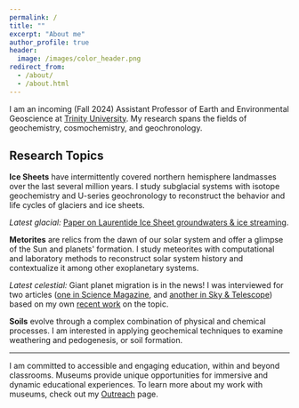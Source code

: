 ```yaml
---
permalink: /
title: ""
excerpt: "About me"
author_profile: true
header:
  image: /images/color_header.png
redirect_from: 
  - /about/
  - /about.html
---
```

I am an incoming (Fall 2024) Assistant Professor of Earth and Environmental Geoscience at [Trinity University](https://www.trinity.edu/academics/departments/geosciences). My research spans the fields of geochemistry, cosmochemistry, and geochronology. 

## Research Topics

**Ice Sheets** have intermittently covered northern hemisphere landmasses over the last several million years. I study subglacial systems with isotope geochemistry and U-series geochronology to reconstruct the behavior and life cycles of glaciers and ice sheets.

<em>Latest glacial:</em> [Paper on Laurentide Ice Sheet groundwaters & ice streaming](https://www.science.org/doi/10.1126/sciadv.abp9329).

**Metorites** are relics from the dawn of our solar system and offer a glimpse of the Sun and planets' formation. I study meteorites with computational and laboratory methods to reconstruct solar system history and contextualize it among other exoplanetary systems.

<em>Latest celestial:</em> Giant planet migration is in the news! I was interviewed for two articles ([one in Science Magazine](https://www.science.org/content/article/giant-planets-ran-amok-soon-after-solar-system-s-birth), and [another in Sky & Telescope](https://skyandtelescope.org/astronomy-news/meteorites-tighten-timeline-for-giant-planets-movement-through-the-solar-system/)) based on my own [recent work](https://arxiv.org/abs/2309.10906) on the topic.

**Soils** evolve through a complex combination of physical and chemical processes. I am interested in applying geochemical techniques to examine weathering and pedogenesis, or soil formation.

---
I am committed to accessible and engaging education, within and beyond classrooms. Museums provide unique opportunities for immersive and dynamic educational experiences. To learn more about my work with museums, check out my [Outreach](outreach.md) page. 


